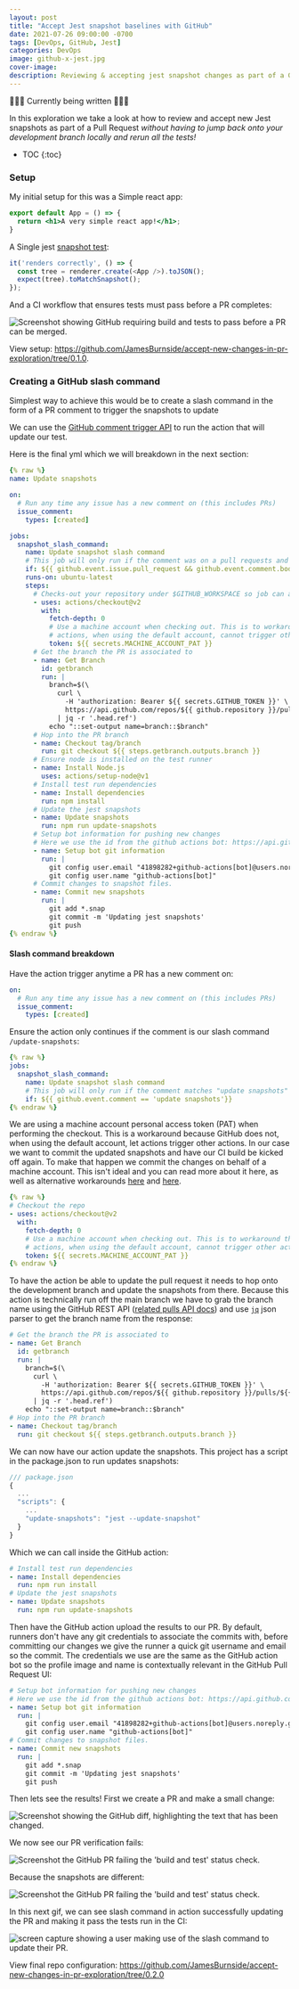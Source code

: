 ```yaml
---
layout: post
title: "Accept Jest snapshot baselines with GitHub"
date: 2021-07-26 09:00:00 -0700
tags: [DevOps, GitHub, Jest]
categories: DevOps
image: github-x-jest.jpg
cover-image:
description: Reviewing & accepting jest snapshot changes as part of a GitHub Pull Request.
---
```


🚧🚧🚧 Currently being written 🚧🚧🚧

In this exploration we take a look at how to review and accept new Jest snapshots as part of a Pull Request _without having to jump back onto your development branch locally and rerun all the tests!_

* TOC
{:toc}

### Setup

My initial setup for this was a Simple react app:

  ```jsx
  export default App = () => {
    return <h1>A very simple react app!</h1>;
  }
  ```

A Single jest [snapshot test](https://jestjs.io/docs/snapshot-testing):

  ```js
  it('renders correctly', () => {
    const tree = renderer.create(<App />).toJSON();
    expect(tree).toMatchSnapshot();
  });
  ```

And a CI workflow that ensures tests must pass before a PR completes:

  ![Screenshot showing GitHub requiring build and tests to pass before a PR can be merged.]({{site.baseurl}}/assets/images/pr-requires-build-and-test.png)

View setup: <https://github.com/JamesBurnside/accept-new-changes-in-pr-exploration/tree/0.1.0>.

### Creating a GitHub slash command

Simplest way to achieve this would be to create a slash command in the form of a PR comment to trigger the snapshots to update

We can use the [GitHub comment trigger API](https://docs.github.com/en/actions/reference/events-that-trigger-workflows#issue_comment) to run the action that will update our test.

Here is the final yml which we will breakdown in the next section:

```yml
{% raw %}
name: Update snapshots

on:
  # Run any time any issue has a new comment on (this includes PRs)
  issue_comment:
    types: [created]

jobs:
  snapshot_slash_command:
    name: Update snapshot slash command
    # This job will only run if the comment was on a pull requests and matches the slash command
    if: ${{ github.event.issue.pull_request && github.event.comment.body == '/update-snapshots'}}
    runs-on: ubuntu-latest
    steps:
      # Checks-out your repository under $GITHUB_WORKSPACE so job can access it
      - uses: actions/checkout@v2
        with:
          fetch-depth: 0
          # Use a machine account when checking out. This is to workaround the issue were GitHub
          # actions, when using the default account, cannot trigger other actions.
          token: ${{ secrets.MACHINE_ACCOUNT_PAT }}
      # Get the branch the PR is associated to
      - name: Get Branch
        id: getbranch
        run: |
          branch=$(\
            curl \
              -H 'authorization: Bearer ${{ secrets.GITHUB_TOKEN }}' \
              https://api.github.com/repos/${{ github.repository }}/pulls/${{ github.event.issue.number }} \
            | jq -r '.head.ref')
          echo "::set-output name=branch::$branch"
      # Hop into the PR branch
      - name: Checkout tag/branch
        run: git checkout ${{ steps.getbranch.outputs.branch }}
      # Ensure node is installed on the test runner
      - name: Install Node.js
        uses: actions/setup-node@v1
      # Install test run dependencies
      - name: Install dependencies
        run: npm install
      # Update the jest snapshots
      - name: Update snapshots
        run: npm run update-snapshots
      # Setup bot information for pushing new changes
      # Here we use the id from the github actions bot: https://api.github.com/users/better-informatics%5Bbot%5D
      - name: Setup bot git information
        run: |
          git config user.email "41898282+github-actions[bot]@users.noreply.github.com"
          git config user.name "github-actions[bot]"
      # Commit changes to snapshot files.
      - name: Commit new snapshots
        run: |
          git add *.snap
          git commit -m 'Updating jest snapshots'
          git push
{% endraw %}
```

#### Slash command breakdown

Have the action trigger anytime a PR has a new comment on:

```yml
on:
  # Run any time any issue has a new comment on (this includes PRs)
  issue_comment:
    types: [created]
```

Ensure the action only continues if the comment is our slash command `/update-snapshots`:

```yml
{% raw %}
jobs:
  snapshot_slash_command:
    name: Update snapshot slash command
    # This job will only run if the comment matches "update snapshots"
    if: ${{ github.event.comment == 'update snapshots'}}
{% endraw %}
```

We are using a machine account personal access token (PAT) when performing the checkout. This is a workaround because GitHub does not, when using the default account, let actions trigger other actions. In our case we want to commit the updated snapshots and have our CI build be kicked off again. To make that happen we commit the changes on behalf of a machine account. This isn't ideal and you can read more about it here, as well as alternative workarounds [here](https://github.com/peter-evans/create-pull-request/issues/48) and [here](https://stackoverflow.com/questions/62750603/github-actions-trigger-another-action-after-one-action-is-completed/65698892#65698892).

```yml
{% raw %}
# Checkout the repo
- uses: actions/checkout@v2
  with:
    fetch-depth: 0
    # Use a machine account when checking out. This is to workaround the issue were GitHub
    # actions, when using the default account, cannot trigger other actions.
    token: ${{ secrets.MACHINE_ACCOUNT_PAT }}
{% endraw %}
```

To have the action be able to update the pull request it needs to hop onto the development branch and update the snapshots from there. Because this action is technically run off the main branch we have to grab the branch name using the GitHub REST API ([related pulls API docs](https://docs.github.com/en/rest/reference/pulls)) and use [`jq`](https://stedolan.github.io/jq/) json parser to get the branch name from the response:

```yml
# Get the branch the PR is associated to
- name: Get Branch
  id: getbranch
  run: |
    branch=$(\
      curl \
        -H 'authorization: Bearer ${{ secrets.GITHUB_TOKEN }}' \
        https://api.github.com/repos/${{ github.repository }}/pulls/${{ github.event.issue.number }} \
      | jq -r '.head.ref')
    echo "::set-output name=branch::$branch"
# Hop into the PR branch
- name: Checkout tag/branch
  run: git checkout ${{ steps.getbranch.outputs.branch }}
```

We can now have our action update the snapshots. This project has a script in the package.json to run updates snapshots:

```js
/// package.json
{
  ...
  "scripts": {
    ...
    "update-snapshots": "jest --update-snapshot"
  }
}
```

Which we can call inside the GitHub action:

```yml
# Install test run dependencies
- name: Install dependencies
  run: npm run install
# Update the jest snapshots
- name: Update snapshots
  run: npm run update-snapshots
```

Then have the GitHub action upload the results to our PR. By default, runners don't have any git credentials to associate the commits with, before committing our changes we give the runner a quick git username and email so the commit. The credentials we use are the same as the GitHub action bot so the profile image and name is contextually relevant in the GitHub Pull Request UI:

```yml
# Setup bot information for pushing new changes
# Here we use the id from the github actions bot: https://api.github.com/users/better-informatics%5Bbot%5D
- name: Setup bot git information
  run: |
    git config user.email "41898282+github-actions[bot]@users.noreply.github.com"
    git config user.name "github-actions[bot]"
# Commit changes to snapshot files.
- name: Commit new snapshots
  run: |
    git add *.snap
    git commit -m 'Updating jest snapshots'
    git push
```

Then lets see the results!
First we create a PR and make a small change:

![Screenshot showing the GitHub diff, highlighting the text that has been changed.]({{site.baseurl}}/assets/images/github-x-jest-small-change.png)

We now see our PR verification fails:

![Screenshot the GitHub PR failing the 'build and test' status check.]({{site.baseurl}}/assets/images/github-x-jest-pr-failure.png)

Because the snapshots are different:

![Screenshot the GitHub PR failing the 'build and test' status check.]({{site.baseurl}}/assets/images/github-x-jest-pr-failure-details.png)

In this next gif, we can see slash command in action successfully updating the PR and making it pass the tests run in the CI:

![screen capture showing a user making use of the slash command to update their PR.]({{site.baseurl}}/assets/images/git-x-jest-slashcommand-runthrough.gif)

View final repo configuration: <https://github.com/JamesBurnside/accept-new-changes-in-pr-exploration/tree/0.2.0>
